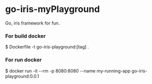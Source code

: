 # go-iris-myPlayground
Go, iris framework for fun.

### For build docker 
$ Dockerfile -t go-iris-playground:[tag] .
### For run docker
$ docker run -it --rm -p 8080:8080 --name my-running-app go-iris-playground:0.0.1